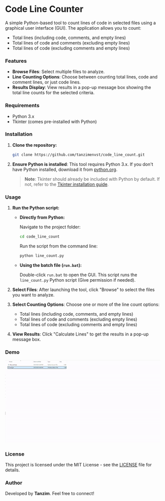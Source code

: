 # Code Line Counter

A simple Python-based tool to count lines of code in selected files using a graphical user interface (GUI). The application allows you to count:

- Total lines (including code, comments, and empty lines)
- Total lines of code and comments (excluding empty lines)
- Total lines of code (excluding comments and empty lines)

### Features
- **Browse Files**: Select multiple files to analyze.
- **Line Counting Options**: Choose between counting total lines, code and comment lines, or just code lines.
- **Results Display**: View results in a pop-up message box showing the total line counts for the selected criteria.

### Requirements
- Python 3.x
- Tkinter (comes pre-installed with Python)
  
### Installation

1. **Clone the repository:**

   ```bash
   git clone https://github.com/tanzimenvst/code_line_count.git
   ```

2. **Ensure Python is installed**: This tool requires Python 3.x. If you don't have Python installed, download it from [python.org](https://www.python.org/downloads/).

   > **Note**: Tkinter should already be included with Python by default. If not, refer to the [Tkinter installation guide](https://tkdocs.com/tutorial/install.html).

### Usage

1. **Run the Python script:**

   - **Directly from Python:**

     Navigate to the project folder:
     
     ```bash
     cd code_line_count
     ```
   
     Run the script from the command line:

     ```bash
     python line_count.py
     ```

   - **Using the batch file (`run.bat`):**

     Double-click `run.bat` to open the GUI. This script runs the `line_count.py` Python script (Give permission if needed).

2. **Select Files**: After launching the tool, click "Browse" to select the files you want to analyze.

3. **Select Counting Options**: Choose one or more of the line count options:
   - Total lines (including code, comments, and empty lines)
   - Total lines of code and comments (excluding empty lines)
   - Total lines of code (excluding comments and empty lines)

4. **View Results**: Click "Calculate Lines" to get the results in a pop-up message box.

### Demo

![Line Calculator Demo](Demo.gif)

### License

This project is licensed under the MIT License - see the [LICENSE](LICENSE) file for details.

### Author
Developed by **Tanzim**. Feel free to connect!
